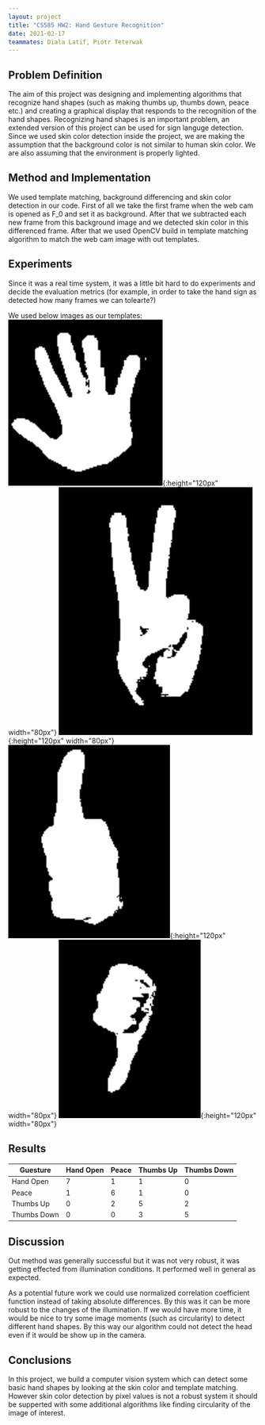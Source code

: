 ```yaml
---
layout: project
title: "CS585 HW2: Hand Gesture Recognition"
date: 2021-02-17
teammates: Diala Latif, Piotr Teterwak 
---
```


Problem Definition
---------------------

The aim of this project was designing and implementing algorithms that recognize hand shapes (such as making thumbs up, thumbs down, peace etc.) and creating a graphical display that responds to the recognition of the hand shapes. Recognizing hand shapes is an important problem, an extended version of this project can be used for sign languge detection. Since we used skin color detection inside the project, we are making the assumption that the background color is not similar to human skin color. We are also assuming that the environment is properly lighted. 

Method and Implementation
---------------------

We used template matching, background differencing and skin color detection in our code. First of all we take the first frame when the web cam is opened as F_0 and set it as background. After that we subtracted each new frame from this background image and we detected skin color in this differenced frame. After that we used OpenCV build in template matching algorithm to match the web cam image with out templates.   

Experiments
---------------------

Since it was a real time system, it was a little bit hard to do experiments and decide the evaluation metrics (for example, in order to take the hand sign as detected how many frames we can tolearte?)

We used below images as our templates:
![Original Image](/pics/hand.jpg "Hand Open Template"){:height="120px" width="80px"}
![Original Image](/pics/peace.jpg "Peace Template"){:height="120px" width="80px"}
![Original Image](/pics/thumbs_up.jpg "Thumbs_up Template"){:height="120px" width="80px"}
![Original Image](/pics/thumbs_down.jpg "Thumbs_down Template"){:height="120px" width="80px"}

Results
---------------------
| Guesture | Hand Open | Peace | Thumbs Up | Thumbs Down|
| --- | --- |--- |--- |--- |
| Hand Open | 7 | 1| 1|0|
|  Peace  |1 | 6 |1 |0 |
| Thumbs Up | 0| 2| 5| 2|
| Thumbs Down| 0| 0| 3| 5| 


Discussion
---------------------

Out method was generally successful but it was not very robust, it was getting effected from illumination conditions. It performed well in general as expected. 

As a potential future work we could use normalized correlation coefficient function instead of taking absolute differences. By this was it can be more robust to the changes of the illumination. If we would have more time, it would be nice to try some image moments (such as circularity) to detect different hand shapes. By this way our algorithm could not detect the head even if it would be show up in the camera. 


Conclusions
---------------------

In this project, we build a computer vision system which can detect some basic hand shapes by looking at the skin color and template matching. However skin color detection by pixel values is not a robust system it should be supperted with some additional algorithms like finding circularity of the image of interest.

